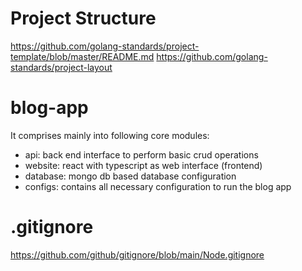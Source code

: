 # Project Structure 
https://github.com/golang-standards/project-template/blob/master/README.md
https://github.com/golang-standards/project-layout

# blog-app 
It comprises mainly into following core modules:
- api: back end interface to perform basic crud operations
- website: react with typescript as web interface (frontend)
- database: mongo db based database configuration
- configs: contains all necessary configuration to run the blog app

# .gitignore
https://github.com/github/gitignore/blob/main/Node.gitignore
